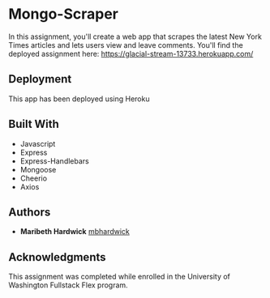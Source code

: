 # Mongo-Scraper

In this assignment, you'll create a web app that scrapes the latest New York Times articles and lets users view and leave comments. You'll find the deployed assignment here: https://glacial-stream-13733.herokuapp.com/


## Deployment

This app has been deployed using Heroku

## Built With

* Javascript
* Express
* Express-Handlebars
* Mongoose
* Cheerio
* Axios

## Authors

* **Maribeth Hardwick** [mbhardwick](https://github.com/mbhardwick)

## Acknowledgments

This assignment was completed while enrolled in the University of Washington Fullstack Flex program.